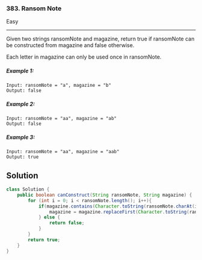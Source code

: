 ### 383. Ransom Note
Easy

------------

Given two strings ransomNote and magazine, return true if ransomNote can be constructed from magazine and false otherwise.

Each letter in magazine can only be used once in ransomNote.

##### Example 1:

```
Input: ransomNote = "a", magazine = "b"  
Output: false
```

##### Example 2:

```
Input: ransomNote = "aa", magazine = "ab"  
Output: false
```

##### Example 3:

```
Input: ransomNote = "aa", magazine = "aab"  
Output: true
```

## Solution
```java
class Solution {
    public boolean canConstruct(String ransomNote, String magazine) {
        for (int i = 0; i < ransomNote.length(); i++){
            if(magazine.contains(Character.toString(ransomNote.charAt(i)))){
                magazine = magazine.replaceFirst(Character.toString(ransomNote.charAt(i)),"");
            } else {
                return false;
            }
        }
        return true;
    }
}
```